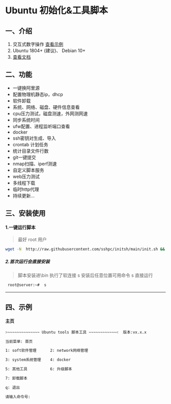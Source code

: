 # Ubuntu 初始化&工具脚本

## 一、介绍

1. 交互式数字操作 [查看示例](#2首次运行会直接安装)
2. Ubuntu 1804+ (建议)、 Debian 10+ 
3. [查看文档](Documents.md)

## 二、功能

* 一键换阿里源
* 配置物理机静态ip，dhcp
* 软件卸载
* 系统、网络、磁盘、硬件信息查看
* cpu压力测试，磁盘测速，外网测网速
* 同步系统时间
* ufw配置、进程监听端口查看
* docker
* ssh密钥对生成、导入
* crontab 计划任务
* 统计目录文件行数
* git一键提交
* nmap扫描、iperf测速
* 自定义脚本服务
* web压力测试
* 多线程下载
* 临时http代理
* 持续更新...

## 三、安装使用

#### 1.一键运行脚本

> 最好 root 用户

```sh
wget -N  http://raw.githubusercontent.com/sshpc/initsh/main/init.sh && chmod +x init.sh && sudo ./init.sh
```

##### 2.首次运行会直接安装

> 脚本安装进\bin 执行了软连接 s
> 安装后任意位置可用命令 s 直接运行

```sh
 root@server:~#  s
```

---

## 四、示例

#### 主页

```sh
>~~~~~~~~~~~~~~ Ubuntu tools 脚本工具 ~~~~~~~~~~~~<  版本:vx.x.x

当前菜单: 首页 

1: soft软件管理      2: network网络管理

3: system系统管理    4: docker

5: 其他工具          6: 升级脚本

7: 卸载脚本

q: 退出  

请输入命令号: 
```

